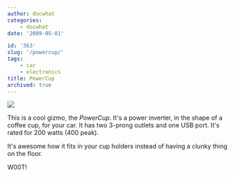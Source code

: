 ```yaml
---
author: docwhat
categories:
    - docwhat
date: '2009-05-01'

id: '363'
slug: '/powercup/'
tags:
    - car
    - electronics
title: PowerCup
archived: true
---
```


[![](//ws-na.amazon-adsystem.com/widgets/q?_encoding=UTF8&ASIN=B0042X8XQE&Format=_SL250_&ID=AsinImage&MarketPlace=US&ServiceVersion=20070822&WS=1&tag=thedocwha-20&language=en_US)](https://www.amazon.com/gp/product/B0042X8XQE/ref=as_li_ss_il?ie=UTF8&linkCode=li3&tag=thedocwha-20&linkId=48e9e89a70c65985b26d87923d0b587b&language=en_US)<img src="https://ir-na.amazon-adsystem.com/e/ir?t=thedocwha-20&amp;language=en_US&amp;l=li3&amp;o=1&amp;a=B0042X8XQE" width="1" height="1" />

This is a cool gizmo, the _PowerCup_. It's a power inverter, in the shape of a
coffee cup, for your car. It has two 3-prong outlets and one USB port. It's
rated for 200 watts (400 peak).

It's awesome how it fits in your cup holders instead of having a clunky thing
on the floor.

<!-- more -->

W00T!
